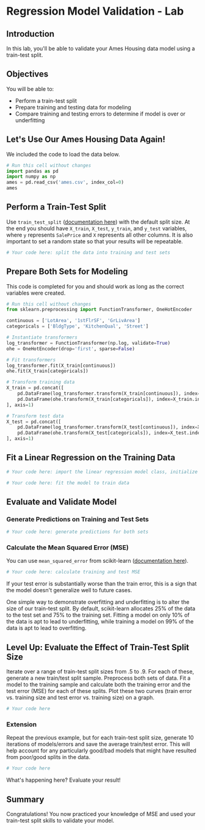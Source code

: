 # Regression Model Validation - Lab

## Introduction

In this lab, you'll be able to validate your Ames Housing data model using a train-test split.

## Objectives

You will be able to:

* Perform a train-test split
* Prepare training and testing data for modeling
* Compare training and testing errors to determine if model is over or underfitting

## Let's Use Our Ames Housing Data Again!

We included the code to load the data below.


```python
# Run this cell without changes
import pandas as pd
import numpy as np
ames = pd.read_csv('ames.csv', index_col=0)
ames
```

## Perform a Train-Test Split

Use `train_test_split` ([documentation here](https://scikit-learn.org/stable/modules/generated/sklearn.model_selection.train_test_split.html)) with the default split size. At the end you should have `X_train`, `X_test`, `y_train`, and `y_test` variables, where `y` represents `SalePrice` and `X` represents all other columns. It is also important to set a random state so that your results will be repeatable. 


```python
# Your code here: split the data into training and test sets

```

## Prepare Both Sets for Modeling

This code is completed for you and should work as long as the correct variables were created.


```python
# Run this cell without changes
from sklearn.preprocessing import FunctionTransformer, OneHotEncoder

continuous = ['LotArea', '1stFlrSF', 'GrLivArea']
categoricals = ['BldgType', 'KitchenQual', 'Street']

# Instantiate transformers
log_transformer = FunctionTransformer(np.log, validate=True)
ohe = OneHotEncoder(drop='first', sparse=False)

# Fit transformers
log_transformer.fit(X_train[continuous])
ohe.fit(X_train[categoricals])

# Transform training data
X_train = pd.concat([
    pd.DataFrame(log_transformer.transform(X_train[continuous]), index=X_train.index),
    pd.DataFrame(ohe.transform(X_train[categoricals]), index=X_train.index)
], axis=1)

# Transform test data
X_test = pd.concat([
    pd.DataFrame(log_transformer.transform(X_test[continuous]), index=X_test.index),
    pd.DataFrame(ohe.transform(X_test[categoricals]), index=X_test.index)
], axis=1)
```

## Fit a Linear Regression on the Training Data


```python
# Your code here: import the linear regression model class, initialize a model

```


```python
# Your code here: fit the model to train data

```

## Evaluate and Validate Model

### Generate Predictions on Training and Test Sets


```python
# Your code here: generate predictions for both sets

```

### Calculate the Mean Squared Error (MSE)

You can use `mean_squared_error` from scikit-learn ([documentation here](https://scikit-learn.org/stable/modules/generated/sklearn.metrics.mean_squared_error.html)).


```python
# Your code here: calculate training and test MSE

```

If your test error is substantially worse than the train error, this is a sign that the model doesn't generalize well to future cases.

One simple way to demonstrate overfitting and underfitting is to alter the size of our train-test split. By default, scikit-learn allocates 25% of the data to the test set and 75% to the training set. Fitting a model on only 10% of the data is apt to lead to underfitting, while training a model on 99% of the data is apt to lead to overfitting.

## Level Up: Evaluate the Effect of Train-Test Split Size

Iterate over a range of train-test split sizes from .5 to .9. For each of these, generate a new train/test split sample. Preprocess both sets of data. Fit a model to the training sample and calculate both the training error and the test error (MSE) for each of these splits. Plot these two curves (train error vs. training size and test error vs. training size) on a graph.


```python
# Your code here
```

### Extension

Repeat the previous example, but for each train-test split size, generate 10 iterations of models/errors and save the average train/test error. This will help account for any particularly good/bad models that might have resulted from poor/good splits in the data. 


```python
# Your code here
```

What's happening here? Evaluate your result!

##  Summary 

Congratulations! You now practiced your knowledge of MSE and used your train-test split skills to validate your model.
